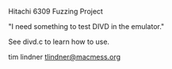 Hitachi 6309 Fuzzing Project

"I need something to test DIVD in the emulator."

See divd.c to learn how to use.

tim lindner
tlindner@macmess.org
